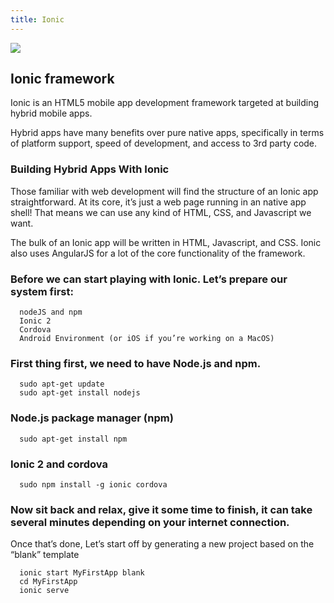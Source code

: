 ```yaml
---
title: Ionic
---
```


<img src="https://upload.wikimedia.org/wikipedia/commons/thumb/2/24/Ionic-logo-landscape.svg/512px-Ionic-logo-landscape.svg.png">


## Ionic framework

Ionic is an HTML5 mobile app development framework targeted at building hybrid mobile apps.

Hybrid apps have many benefits over pure native apps, specifically in terms of platform support, speed of development, and access to 3rd party code.

### Building Hybrid Apps With Ionic

Those familiar with web development will find the structure of an Ionic app straightforward. At its core, it’s just a web page running in an native app shell! That means we can use any kind of HTML, CSS, and Javascript we want. 

The bulk of an Ionic app will be written in HTML, Javascript, and CSS. Ionic also uses AngularJS for a lot of the core functionality of the framework.

### Before we can start playing with Ionic. Let’s prepare our system first:

```
  nodeJS and npm
  Ionic 2
  Cordova
  Android Environment (or iOS if you’re working on a MacOS)
```
  
### First thing first, we need to have Node.js and npm.

```
  sudo apt-get update
  sudo apt-get install nodejs
```
  
### Node.js package manager (npm)

```  
  sudo apt-get install npm
```
  
### Ionic 2 and cordova

```
  sudo npm install -g ionic cordova
```
  
### Now sit back and relax, give it some time to finish, it can take several minutes depending on your internet connection.
Once that’s done, Let’s start off by generating a new project based on the “blank” template

```
  ionic start MyFirstApp blank
  cd MyFirstApp 
  ionic serve
```

